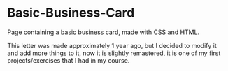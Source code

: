 # Basic-Business-Card
Page containing a basic business card, made with CSS and HTML.

This letter was made approximately 1 year ago, but I decided to modify it and add more things to it, now it is slightly remastered, it is one of my first projects/exercises that I had in my course.
